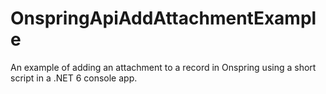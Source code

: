 # OnspringApiAddAttachmentExample
An example of adding an attachment to a record in Onspring using a short script in a .NET 6 console app.
